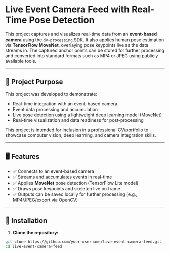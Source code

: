 # Live Event Camera Feed with Real-Time Pose Detection

This project captures and visualizes real-time data from an **event-based camera** using the `dv-processing` SDK. It also applies human pose estimation via **TensorFlow MoveNet**, overlaying pose keypoints live as the data streams in. The captured anchor points can be stored for further processing and converted into standard formats such as MP4 or JPEG using publicly available tools.

---

## 🎯 Project Purpose

This project was developed to demonstrate:
- Real-time integration with an event-based camera
- Event data processing and accumulation
- Live pose detection using a lightweight deep learning model (MoveNet)
- Real-time visualization and data readiness for post-processing

This project is intended for inclusion in a professional CV/portfolio to showcase computer vision, deep learning, and camera integration skills.

---

## 🖥️ Features

- ✅ Connects to an event-based camera
- ✅ Streams and accumulates events in real-time
- ✅ Applies **MoveNet** pose detection (TensorFlow Lite model)
- ✅ Draws pose keypoints and skeleton live on frame
- ✅ Outputs can be saved locally for further processing (e.g., MP4/JPEG/export via OpenCV)

---

## 🚀 Installation

1. **Clone the repository:**

```bash
git clone https://github.com/your-username/live-event-camera-feed.git
cd live-event-camera-feed
